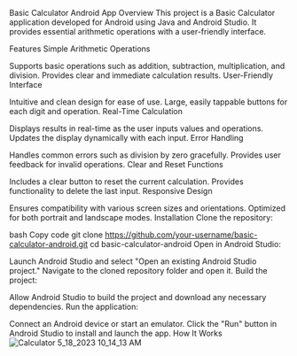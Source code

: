 Basic Calculator Android App
Overview
This project is a Basic Calculator application developed for Android using Java and Android Studio. It provides essential arithmetic operations with a user-friendly interface.

Features
Simple Arithmetic Operations

Supports basic operations such as addition, subtraction, multiplication, and division.
Provides clear and immediate calculation results.
User-Friendly Interface

Intuitive and clean design for ease of use.
Large, easily tappable buttons for each digit and operation.
Real-Time Calculation

Displays results in real-time as the user inputs values and operations.
Updates the display dynamically with each input.
Error Handling

Handles common errors such as division by zero gracefully.
Provides user feedback for invalid operations.
Clear and Reset Functions

Includes a clear button to reset the current calculation.
Provides functionality to delete the last input.
Responsive Design

Ensures compatibility with various screen sizes and orientations.
Optimized for both portrait and landscape modes.
Installation
Clone the repository:

bash
Copy code
git clone https://github.com/your-username/basic-calculator-android.git
cd basic-calculator-android
Open in Android Studio:

Launch Android Studio and select "Open an existing Android Studio project."
Navigate to the cloned repository folder and open it.
Build the project:

Allow Android Studio to build the project and download any necessary dependencies.
Run the application:

Connect an Android device or start an emulator.
Click the "Run" button in Android Studio to install and launch the app.
How It Works
![Calculator 5_18_2023 10_14_13 AM](https://github.com/TheCodeDaniel/java-calculator/assets/130862856/b2cf73a2-1fcd-45e4-ba42-697f8dcb702c)
